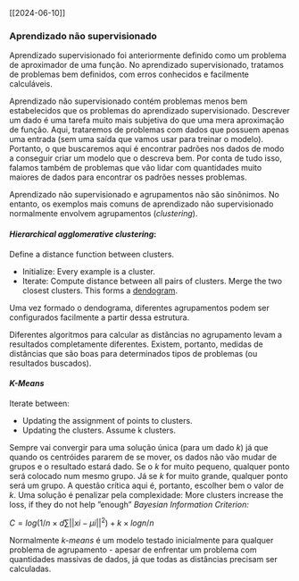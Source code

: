 [[2024-06-10]]

### Aprendizado não supervisionado

Aprendizado supervisionado foi anteriormente definido como um problema de aproximador de uma função. No aprendizado supervisionado, tratamos de problemas bem definidos, com erros conhecidos e facilmente calculáveis.

Aprendizado não supervisionado contém problemas menos bem estabelecidos que os problemas do aprendizado supervisionado. Descrever um dado é uma tarefa muito mais subjetiva do que uma mera aproximação de função. Aqui, trataremos de problemas com dados que possuem apenas uma entrada (sem uma saída que vamos usar para treinar o modelo). Portanto, o que buscaremos aqui é encontrar padrões nos dados de modo a conseguir criar um modelo que o descreva bem. Por conta de tudo isso, falamos também de problemas que vão lidar com quantidades muito maiores de dados para encontrar os padrões nesses problemas. 

Aprendizado não supervisionado e agrupamentos não são sinônimos. No entanto, os exemplos mais comuns de aprendizado não supervisionado normalmente envolvem agrupamentos (*clustering*). 

#### *Hierarchical agglomerative clustering*:
Define a distance function between clusters. 
- Initialize:
	Every example is a cluster. 
- Iterate:
	Compute distance between all pairs of clusters. Merge the two closest clusters.
This forms a [dendogram](https://en.wikipedia.org/wiki/Dendrogram).

Uma vez formado o dendograma, diferentes agrupamentos podem ser configurados facilmente a partir dessa estrutura.

Diferentes algoritmos para calcular as distâncias no agrupamento levam a resultados completamente diferentes. Existem, portanto, medidas de distâncias que são boas para determinados tipos de problemas (ou resultados buscados). 

#### *K-Means*
Iterate between:  
- Updating the assignment of points to clusters.
- Updating the clusters.
Assume k clusters.

Sempre vai convergir para uma solução única (para um dado *k*) já que quando os centróides pararem de se mover, os dados não vão mudar de grupos e o resultado estará dado. Se o *k* for muito pequeno, qualquer ponto será colocado num mesmo grupo. Já se *k* for muito grande, qualquer ponto será um grupo. A questão crítica aqui é, portanto, escolher bem o valor de *k*. Uma solução é penalizar pela complexidade:
More clusters increase the loss, if they do not help ”enough” 
*Bayesian Information Criterion:*

$C=log(1/n×d ∑||xi−μi||^2)+ k × log n/n$

Normalmente *k-means* é um modelo testado inicialmente para qualquer problema de agrupamento - apesar de enfrentar um problema com quantidades massivas de dados, já que todas as distâncias precisam ser calculadas.